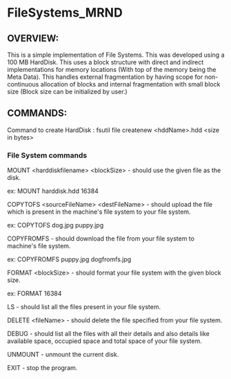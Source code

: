 # FileSystems_MRND

## OVERVIEW:

This is a simple implementation of File Systems. This was developed using a 100 MB HardDisk.  This uses a block structure with direct and indirect implementations for memory locations (With top of the memory being the Meta Data). This handles external fragmentation by having scope for non-continuous allocation of blocks and internal fragmentation with small block size (Block size can be initialized by user.)


## COMMANDS:

Command to create HardDisk : fsutil file createnew \<hddName\>.hdd \<size in bytes\>
  
  ### File System commands
  

MOUNT \<harddiskfilename\> \<blockSize\> - should use the given file as the disk.

ex: MOUNT harddisk.hdd 16384

 

COPYTOFS \<sourceFileName\> \<destFileName\> - should upload the file which is present in the machine's file system to your file system.

ex: COPYTOFS dog.jpg puppy.jpg

 

COPYFROMFS <sourceFileName> <destFileName> - should download the file from your file system to machine's file system.

ex: COPYFROMFS puppy.jpg dogfromfs.jpg

 

FORMAT \<blockSize\> - should format your file system with the given block size.

ex: FORMAT 16384

 

LS - should list all the files present in your file system.

 

DELETE \<fileName\> - should delete the file specified from your file system.

 

DEBUG - should list all the files with all their details and also details like available space, occupied space and total space of your file system.

 

UNMOUNT - unmount the current disk.

 

EXIT - stop the program.
